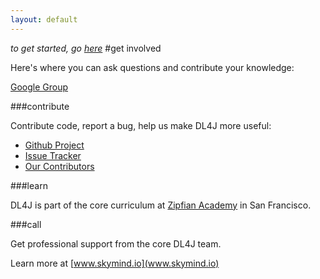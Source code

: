 ```yaml
---
layout: default
---
```


*to get started, go [here](../gettingstarted.html)*
#get involved

Here's where you can ask questions and contribute your knowledge:

[Google Group](https://groups.google.com/forum/#!forum/deeplearning4j)

###contribute

Contribute code, report a bug, help us make DL4J more useful:

*  [Github Project](https://github.com/agibsonccc/java-deeplearning)
*  [Issue Tracker](https://github.com/agibsonccc/java-deeplearning/issues)
*  [Our Contributors](https://github.com/agibsonccc/java-deeplearning/graphs/contributors)

###learn

DL4J is part of the core curriculum at [Zipfian Academy](http://www.zipfianacademy.com/) in San Francisco.

###call

Get professional support from the core DL4J team.

Learn more at [www.skymind.io](www.skymind.io)